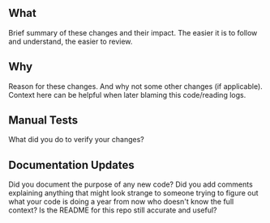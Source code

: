 ## What
Brief summary of these changes and their impact. The easier it is to follow and understand, the easier to review.

## Why
Reason for these changes. And why not some other changes (if applicable). Context here can be helpful when later blaming this code/reading logs.

## Manual Tests
What did you do to verify your changes?

## Documentation Updates
Did you document the purpose of any new code? Did you add comments explaining anything that might look strange to
someone trying to figure out what your code is doing a year from now who doesn't know the full context? Is the README
for this repo still accurate and useful?
